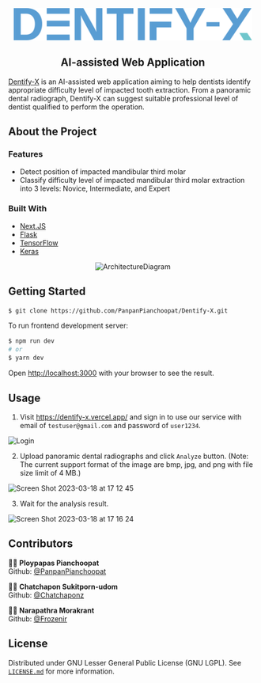 <!-- [Dentify Logo](public/assets/DentifyX-logo.svg) -->
<div align="center">
  <img src="public/assets/DentifyX-logo.svg" alt="Logo" height="65" />
</div>
<h2 align="center">AI-assisted Web Application</h2>
<a href="https://dentify-x.vercel.app/">Dentify-X</a> is an AI-assisted web application aiming to help dentists identify appropriate difficulty level of impacted tooth extraction. From a panoramic dental radiograph, Dentify-X can suggest suitable professional level of dentist qualified to perform the operation.

## About the Project

### Features
* Detect position of impacted mandibular third molar
* Classify difficulty level of impacted mandibular third molar extraction into 3 levels: Novice, Intermediate, and Expert


### Built With
* <a href="https://nextjs.org/">Next.JS</a>
* <a href="https://flask.palletsprojects.com/en/2.2.x/">Flask</a>
* <a href="https://www.tensorflow.org">TensorFlow</a>
* <a href="https://keras.io">Keras</a>

<div align="center">
  <img width="90%" alt="ArchitectureDiagram" src="https://user-images.githubusercontent.com/62735973/226101292-d8a3793d-3a3b-422e-bcb6-aa93814c15dd.png" />
</div>



## Getting Started
```bash
$ git clone https://github.com/PanpanPianchoopat/Dentify-X.git
```


To run frontend development server:

```bash
$ npm run dev
# or
$ yarn dev
```

Open [http://localhost:3000](http://localhost:3000) with your browser to see the result.



## Usage
1. Visit <a href="https://dentify-x.vercel.app/">https://dentify-x.vercel.app/</a> and sign in to use our service with email of `testuser@gmail.com` and password of `user1234`.<br/>
<img width="500" alt="Login" src="https://user-images.githubusercontent.com/62735973/226099884-9ab1d84a-ca56-446c-b364-b3ad364d0aa6.png" />

2. Upload panoramic dental radiographs and click `Analyze` button. (Note: The current support format of the image are bmp, jpg, and png with file size limit of 4 MB.) <br/>
<img width="500" alt="Screen Shot 2023-03-18 at 17 12 45" src="https://user-images.githubusercontent.com/62735973/226100215-1a9faab1-60ad-4afc-8916-6286c953e724.png" />

3. Wait for the analysis result.<br/>
<img width="500" alt="Screen Shot 2023-03-18 at 17 16 24" src="https://user-images.githubusercontent.com/62735973/226100225-7f72ac6f-587c-46b8-a87d-a3912f981b72.png" />



## Contributors
:woman_technologist: <b>Ploypapas Pianchoopat</b><br/>
Github: <a href="https://github.com/PanpanPianchoopat">@PanpanPianchoopat</a>

:technologist: <b>Chatchapon Sukitporn-udom</b><br/>
Github: <a href="https://github.com/Chatchaponz">@Chatchaponz</a>

:woman_technologist: <b>Narapathra Morakrant</b><br/>
Github: <a href="https://github.com/Frozenir">@Frozenir</a>


## License
Distributed under GNU Lesser General Public License (GNU LGPL). See [`LICENSE.md`](https://github.com/PanpanPianchoopat/Dentify-X/blob/main/LICENSE.md) for more information.
